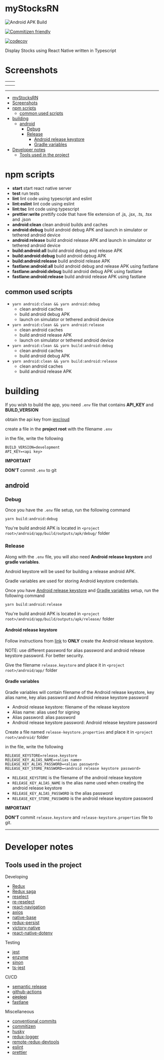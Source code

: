 # myStocksRN

![Android APK Build](https://github.com/Clumsy-Coder/myStocksRN/workflows/Android%20APK%20Build/badge.svg)

[![Commitizen friendly](https://img.shields.io/badge/commitizen-friendly-brightgreen.svg)](http://commitizen.github.io/cz-cli/)

[![codecov](https://codecov.io/gh/Clumsy-Coder/myStocksRN/branch/master/graph/badge.svg?token=WC24BII8QU)](https://codecov.io/gh/Clumsy-Coder/myStocksRN)

Display Stocks using React Native written in Typescript

# Screenshots

<table>
  <tr>
    <td><img src="docs/assets/home-screen-stocks-short.jpg" alt=""></td>
    <td><img src="docs/assets/search-screen-results.jpg" alt=""></td>
  </tr>
  <tr>
    <td><img src="docs/assets/stock-details-1m.jpg" alt=""></td>
    <td><img src="docs/assets/stock-details-ytd.jpg" alt=""></td>
  </tr>
</table>

---

<!-- TOC -->

- [myStocksRN](#mystocksrn)
- [Screenshots](#screenshots)
- [npm scripts](#npm-scripts)
  - [common used scripts](#common-used-scripts)
- [building](#building)
  - [android](#android)
    - [Debug](#debug)
    - [Release](#release)
      - [Android release keystore](#android-release-keystore)
      - [Gradle variables](#gradle-variables)
- [Developer notes](#developer-notes)
  - [Tools used in the project](#tools-used-in-the-project)

<!-- /TOC -->

# npm scripts

- **start** start react native server
- **test** run tests
- **lint** lint code using typescript and eslint
- **lint:eslint** lint code using eslint
- **lint:tsc** lint code using typescript
- **prettier:write** prettify code that have file extension of .js, .jsx, .ts, .tsx and .json
- **android:clean** clean android builds and caches
- **android:debug** build android debug APK and launch in simulator or tethered android device
- **android:release** build android release APK and launch in simulator or tethered android device
- **build:android:all** build android debug and release APK
- **build:android:debug** build android debug APK
- **build:android:release** build android release APK
- **fastlane:android:all** build android debug and release APK using fastlane
- **fastlane:android:debug** build android debug APK using fastlane
- **fastlane:android:release** build android release APK using fastlane

## common used scripts

- `yarn android:clean && yarn android:debug`
  - clean android caches
  - build android debug APK
  - launch on simulator or tethered android device
- `yarn android:clean && yarn android:release`
  - clean android caches
  - build android release APK
  - launch on simulator or tethered android device
- `yarn android:clean && yarn build:android:debug`
  - clean android caches
  - build android debug APK
- `yarn android:clean && yarn build:android:release`
  - clean android caches
  - build android release APK

# building

If you wish to build the app, you need `.env` file that contains **API_KEY** and **BUILD_VERSION**

obtain the api key from [iexcloud](https://iexcloud.io/)

create a file in the **project root** with the filename `.env`

in the file, write the following

```
BUILD_VERSION=development
API_KEY=<api key>
```

**IMPORTANT**

**DON'T** commit `.env` to git

## android

### Debug

Once you have the `.env` file setup, run the following command

`yarn build:android:debug`

You're build android APK is located in `<project root>/android/app/build/outputs/apk/debug/` folder

### Release

Along with the `.env` file, you will also need **Android release keystore** and **gradle variables**.

Android keystore will be used for building a release android APK.

Gradle variables are used for storing Android keystore credentials.

Once you have [Android release keystore](#android-release-keystore) and [Gradle variables](#gradle-variables) setup, run the following command

`yarn build:android:release`

You're build android APK is located in `<project root>/android/app/build/outputs/apk/release/` folder

#### Android release keystore

Follow instructions from [link](https://reactnative.dev/docs/signed-apk-android#generating-an-upload-key) to **ONLY** create the Android release keystore.

NOTE: use different password for alias password and android release keystore password. For better security.

Give the filename `release.keystore` and place it in `<project root>/android/app/` folder

#### Gradle variables

Gradle variables will contain filename of the Android release keystore, key alias name, key alias password and Android release keystore password

- Android release keystore: filename of the release keystore
- Alias name: alias used for signing
- Alias password: alias password
- Android release keystore password: Android release keystore password

Create a file named `release-keystore.properties` and place it in `<project root>/android/` folder

in the file, write the following

```
RELEASE_KEYSTORE=release.keystore
RELEASE_KEY_ALIAS_NAME=<alias name>
RELEASE_KEY_ALIAS_PASSWORD=<alias password>
RELEASE_KEY_STORE_PASSWORD=<android release keystore password>
```

- `RELEASE_KEYSTORE` is the filename of the android release keystore
- `RELEASE_KEY_ALIAS_NAME` is the alias name used when creating the android release keystore
- `RELEASE_KEY_ALIAS_PASSWORD` is the alias password
- `RELEASE_KEY_STORE_PASSWORD` is the android release keystore password

**IMPORTANT**

**DON'T** commit `release.keystore` and `release-keystore.properties` file to git.

---

# Developer notes

## Tools used in the project

Developing

- [Redux](https://redux.js.org/)
- [Redux saga](https://redux-saga.js.org/)
- [reselect](https://github.com/reduxjs/reselect)
- [re-reselect](https://github.com/toomuchdesign/re-reselect)
- [react-navigation](https://reactnavigation.org/)
- [axios](https://github.com/axios/axios)
- [native-base](https://nativebase.io/)
- [redux-persist](https://github.com/rt2zz/redux-persist)
- [victory-native](https://formidable.com/open-source/victory/)
- [react-native-dotenv](https://github.com/goatandsheep/react-native-dotenv)

Testing

- [jest](https://jestjs.io/)
- [enzyme](https://enzymejs.github.io/enzyme/)
- [sinon](https://sinonjs.org/)
- [ts-jest](https://kulshekhar.github.io/ts-jest/)

CI/CD

- [semantic release](https://semantic-release.gitbook.io/semantic-release/)
- [github-actions](https://github.com/features/actions)
- [~~circleci~~](https://circleci.com/)
- [fastlane](https://fastlane.tools/)

Miscellaneous

- [conventional commits](https://www.conventionalcommits.org/en/v1.0.0/)
- [commitizen](https://github.com/commitizen/cz-cli)
- [husky](https://github.com/typicode/husky)
- [redux-logger](https://github.com/LogRocket/redux-logger)
- [remote-redux-devtools](https://github.com/zalmoxisus/remote-redux-devtools)
- [eslint](https://eslint.org/)
- [prettier](https://prettier.io/)
